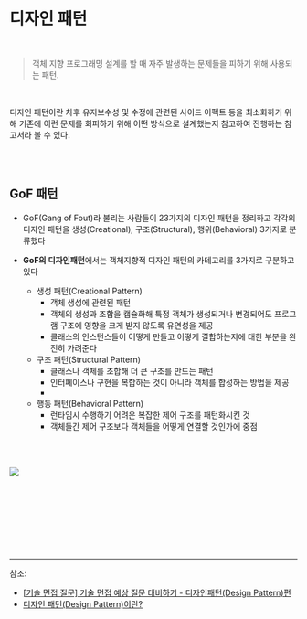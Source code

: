 # 디자인 패턴


<br/>

>객체 지향 프로그래밍 설계를 할 때 자주 발생하는 문제들을 피하기 위해 사용되는 패턴.


<br/>

 
디자인 패턴이란 차후 유지보수성 및 수정에 관련된 사이드 이펙트 등을 최소화하기 위해 기존에 이런 문제를 회피하기 위해 어떤 방식으로 설계했는지 참고하여 진행하는 참고서라 볼 수 있다.




<br/><br/>

## GoF 패턴




- GoF(Gang of Fout)라 불리는 사람들이 23가지의 디자인 패턴을 정리하고 각각의 디자인 패턴을 생성(Creational), 구조(Structural), 행위(Behavioral) 3가지로 분류했다

- **GoF의 디자인패턴**에서는 객체지향적 디자인 패턴의 카테고리를 3가지로 구분하고 있다
  - 생성 패턴(Creational Pattern)
     - 객체 생성에 관련된 패턴
     - 객체의 생성과 조합을 캡슐화해 특정 객체가 생성되거나 변경되어도 프로그램 구조에 영향을 크게 받지 않도록 유연성을 제공
     - 클래스의 인스턴스들이 어떻게 만들고 어떻게 결합하는지에 대한 부분을 완전히 가려준다
  - 구조 패턴(Structural Pattern)
     - 클래스나 객체를 조합해 더 큰 구조를 만드는 패턴
     -  인터페이스나 구현을 복합하는 것이 아니라 객체를 합성하는 방법을 제공
     - 
  - 행동 패턴(Behavioral Pattern)
     - 런타임시 수행하기 어려운 복잡한 제어 구조를 패턴화시킨 것
     - 객체들간 제어 구조보다 객체들을 어떻게 연결할 것인가에 중점
  
  
<br/><br/>



![](https://images.velog.io/images/cham/post/a21d2046-f4e1-48dd-947e-59a8551c480c/image.png)


<br/><br/>






<br/><br/><br/><br/>

---
참조:
- [[기술 면접 질문] 기술 면접 예상 질문 대비하기 - 디자인패턴(Design Pattern)편](https://gmlwjd9405.github.io/2017/10/01/basic-concepts-of-development-designpattern.html)
- [디자인 패턴(Design Pattern)이란?](https://readystory.tistory.com/114?category=822867)
